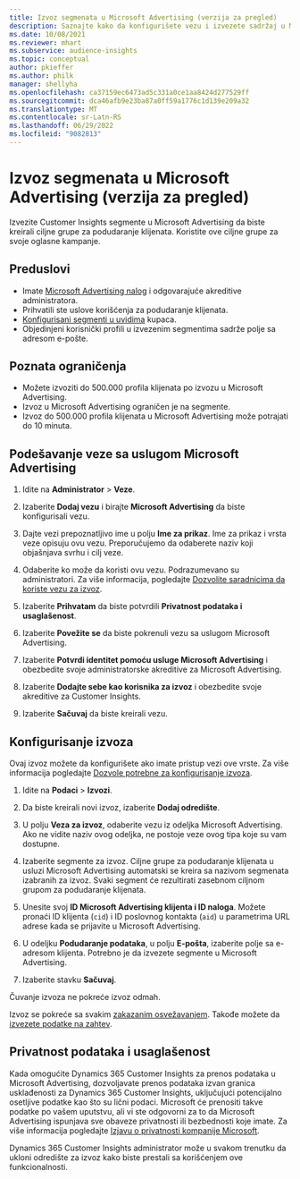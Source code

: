 ```yaml
---
title: Izvoz segmenata u Microsoft Advertising (verzija za pregled)
description: Saznajte kako da konfigurišete vezu i izvezete sadržaj u Microsoft Advertising.
ms.date: 10/08/2021
ms.reviewer: mhart
ms.subservice: audience-insights
ms.topic: conceptual
author: pkieffer
ms.author: philk
manager: shellyha
ms.openlocfilehash: ca37159ec6473ad5c331a0ce1aa8424d277529ff
ms.sourcegitcommit: dca46afb9e23ba87a0ff59a1776c1d139e209a32
ms.translationtype: MT
ms.contentlocale: sr-Latn-RS
ms.lasthandoff: 06/29/2022
ms.locfileid: "9082813"
---
```

# <a name="export-segments-to-microsoft-advertising-preview"></a>Izvoz segmenata u Microsoft Advertising (verzija za pregled)

Izvezite Customer Insights segmente u Microsoft Advertising da biste kreirali ciljne grupe za podudaranje klijenata. Koristite ove ciljne grupe za svoje oglasne kampanje.

## <a name="prerequisites"></a>Preduslovi

-   Imate [Microsoft Advertising nalog](https://ads.microsoft.com/) i odgovarajuće akreditive administratora.
-   Prihvatili ste uslove korišćenja za podudaranje klijenata. 
-   [Konfigurisani segmenti u uvidima](segments.md) kupaca.
-   Objedinjeni korisnički profili u izvezenim segmentima sadrže polje sa adresom e-pošte.

## <a name="known-limitations"></a>Poznata ograničenja

- Možete izvoziti do 500.000 profila klijenata po izvozu u Microsoft Advertising.
- Izvoz u Microsoft Advertising ograničen je na segmente.
- Izvoz do 500.000 profila klijenata u Microsoft Advertising može potrajati do 10 minuta. 


## <a name="set-up-the-connection-to-microsoft-advertising"></a>Podešavanje veze sa uslugom Microsoft Advertising

1. Idite na **Administrator** > **Veze**.

1. Izaberite **Dodaj vezu** i birajte **Microsoft Advertising** da biste konfigurisali vezu.

1. Dajte vezi prepoznatljivo ime u polju **Ime za prikaz**. Ime za prikaz i vrsta veze opisuju ovu vezu. Preporučujemo da odaberete naziv koji objašnjava svrhu i cilj veze.

1. Odaberite ko može da koristi ovu vezu. Podrazumevano su administratori. Za više informacija, pogledajte [Dozvolite saradnicima da koriste vezu za izvoz](connections.md#allow-contributors-to-use-a-connection-for-exports).

1. Izaberite **Prihvatam** da biste potvrdili **Privatnost podataka i usaglašenost**.

1. Izaberite **Povežite se** da biste pokrenuli vezu sa uslugom Microsoft Advertising.

1. Izaberite **Potvrdi identitet pomoću usluge Microsoft Advertising** i obezbedite svoje administratorske akreditive za Microsoft Advertising.

1. Izaberite **Dodajte sebe kao korisnika za izvoz** i obezbedite svoje akreditive za Customer Insights.

1. Izaberite **Sačuvaj** da biste kreirali vezu.

## <a name="configure-an-export"></a>Konfigurisanje izvoza

Ovaj izvoz možete da konfigurišete ako imate pristup vezi ove vrste. Za više informacija pogledajte [Dozvole potrebne za konfigurisanje izvoza](export-destinations.md#set-up-a-new-export).

1. Idite na **Podaci** > **Izvozi**.

1. Da biste kreirali novi izvoz, izaberite **Dodaj odredište**.

1. U polju **Veza za izvoz**, odaberite vezu iz odeljka Microsoft Advertising. Ako ne vidite naziv ovog odeljka, ne postoje veze ovog tipa koje su vam dostupne.

1. Izaberite segmente za izvoz. Ciljne grupe za podudaranje klijenata u usluzi Microsoft Advertising automatski se kreira sa nazivom segmenata izabranih za izvoz. Svaki segment će rezultirati zasebnom ciljnom grupom za podudaranje klijenata. 

1. Unesite svoj **ID Microsoft Advertising klijenta i ID naloga**. Možete pronaći ID klijenta (`cid`) i ID poslovnog kontakta (`aid`) u parametrima URL adrese kada se prijavite u Microsoft Advertising.

1. U odeljku **Podudaranje podataka**, u polju **E-pošta**, izaberite polje sa e-adresom klijenta. Potrebno je da izvezete segmente u Microsoft Advertising.

1. Izaberite stavku **Sačuvaj**.

Čuvanje izvoza ne pokreće izvoz odmah.

Izvoz se pokreće sa svakim [zakazanim osvežavanjem](system.md#schedule-tab). Takođe možete da [izvezete podatke na zahtev](export-destinations.md#run-exports-on-demand). 


## <a name="data-privacy-and-compliance"></a>Privatnost podataka i usaglašenost

Kada omogućite Dynamics 365 Customer Insights za prenos podataka u Microsoft Advertising, dozvoljavate prenos podataka izvan granica usklađenosti za Dynamics 365 Customer Insights, uključujući potencijalno osetljive podatke kao što su lični podaci. Microsoft će prenositi takve podatke po vašem uputstvu, ali vi ste odgovorni za to da Microsoft Advertising ispunjava sve obaveze privatnosti ili bezbednosti koje imate. Za više informacija pogledajte [Izjavu o privatnosti kompanije Microsoft](https://go.microsoft.com/fwlink/?linkid=396732).

Dynamics 365 Customer Insights administrator može u svakom trenutku da ukloni odredište za izvoz kako biste prestali sa korišćenjem ove funkcionalnosti.
